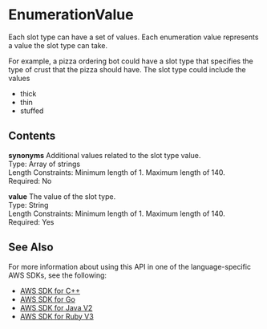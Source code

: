 # EnumerationValue<a name="API_EnumerationValue"></a>

Each slot type can have a set of values\. Each enumeration value represents a value the slot type can take\. 

For example, a pizza ordering bot could have a slot type that specifies the type of crust that the pizza should have\. The slot type could include the values 
+ thick
+ thin
+ stuffed

## Contents<a name="API_EnumerationValue_Contents"></a>

 **synonyms**   <a name="lex-Type-EnumerationValue-synonyms"></a>
Additional values related to the slot type value\.  
Type: Array of strings  
Length Constraints: Minimum length of 1\. Maximum length of 140\.  
Required: No

 **value**   <a name="lex-Type-EnumerationValue-value"></a>
The value of the slot type\.  
Type: String  
Length Constraints: Minimum length of 1\. Maximum length of 140\.  
Required: Yes

## See Also<a name="API_EnumerationValue_SeeAlso"></a>

For more information about using this API in one of the language\-specific AWS SDKs, see the following:
+  [AWS SDK for C\+\+](https://docs.aws.amazon.com/goto/SdkForCpp/lex-models-2017-04-19/EnumerationValue) 
+  [AWS SDK for Go](https://docs.aws.amazon.com/goto/SdkForGoV1/lex-models-2017-04-19/EnumerationValue) 
+  [AWS SDK for Java V2](https://docs.aws.amazon.com/goto/SdkForJavaV2/lex-models-2017-04-19/EnumerationValue) 
+  [AWS SDK for Ruby V3](https://docs.aws.amazon.com/goto/SdkForRubyV3/lex-models-2017-04-19/EnumerationValue) 